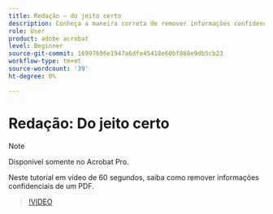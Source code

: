 ```yaml
---
title: Redação — do jeito certo
description: Conheça a maneira correta de remover informações confidenciais de um PDF
role: User
product: adobe acrobat
level: Beginner
source-git-commit: 16997696e1947a6dfe45418e60bf868e9db5cb23
workflow-type: tm+mt
source-wordcount: '39'
ht-degree: 0%

---
```


# Redação: Do jeito certo

>[!NOTE]
>
>Disponível somente no Acrobat Pro.

Neste tutorial em vídeo de 60 segundos, saiba como remover informações confidenciais de um PDF.

>[!VIDEO](https://video.tv.adobe.com/v/3411377?quality=12&learn=on&hidetitle=true)
